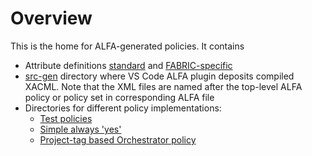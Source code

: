 # Overview


This is the home for ALFA-generated policies. It contains
- Attribute definitions [standard](standard-attributes.alfa) and [FABRIC-specific](fabric-attributes.alfa)
- [src-gen](src-gen) directory where VS Code ALFA plugin deposits compiled XACML. Note that the XML files are named after the top-level ALFA policy or policy set in corresponding ALFA file
- Directories for different policy implementations:
    - [Test policies](TestPolicies)
    - [Simple always 'yes'](FabricAlwaysYes)
    - [Project-tag based Orchestrator policy](FabricOrchestratorProjectTags)